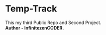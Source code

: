 # Temp-Track
This my third Public Repo and Second Project.
<br>
<b>Author - InfinitezenCODER.</b>
<br>
